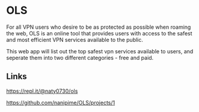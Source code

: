# OLS

For all VPN users who desire to be as protected as possible when roaming the web, OLS is an online tool that provides users with access to the safest and most efficient VPN services available to the public.

This web app will list out the top safest vpn services available to users, and seperate them into two different categories - free and paid.

## Links

https://repl.it/@naty0730/ols

https://github.com/nanipime/OLS/projects/1
